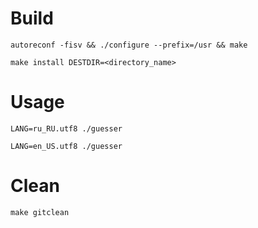 # Build

`autoreconf -fisv && ./configure --prefix=/usr && make`  

`make install DESTDIR=<directory_name>`

# Usage

`LANG=ru_RU.utf8 ./guesser`

`LANG=en_US.utf8 ./guesser`

# Clean

`make gitclean`

